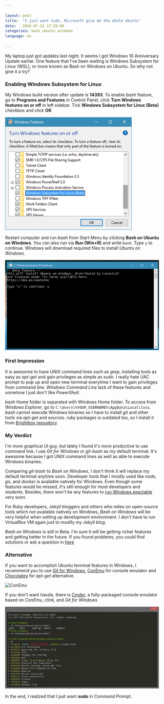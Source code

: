 ```yaml
---
  
layout: post  
title:  "I just want sudo, Microsoft give me the whole Ubuntu"  
date:   2016-07-31 17:25:00  
categories: bash ubuntu windows  
language: en

---  
```


My laptop just got updates last night. It seems I got Windows 10 Anniversary Update earlier. One feature that I've been waiting is Windows Subsystem for Linux (WSL), or more known as Bash on Windows on Ubuntu. So why not give it a try?

### Enabling Windows Subsystem for Linux
My Windows build version after update is **14393**. To enable *bash* feature, go to **Programs and Features** in Control Panel, click **Turn Windows features on or off** in left sidebar. Tick **Windows Subsystem for Linux (Beta)** checkbox and click **OK**

![Turn On WSL Feature][wsl-1]

Restart computer and run *bash* from Start Menu by clicking **Bash on Ubuntu on Windows**. You can also run via **Run (Win+R)** and write `bash`. Type `y` to continue. Windows will download required files to install *Ubuntu on Windows*.

![Start Bash][wsl-2]

### First Impression
It is awesome to have UNIX command lines such as *grep*, installing tools as easy as *apt-get* and gain privileges as simple as *sudo*. I really hate UAC prompt to pop up and open new terminal everytime I want to gain privileges from command line. *Windows Command Line* lack of these features and somehow I just don't like *PowerShell*.
 
*bash* Home folder is separated with Windows Home folder. To access from *Windows Explorer*, go to `C:\Users\%YOUR_USERNAME%\AppData\Local\lxss`.  *bash* cannot execute Windows binaries so I have to install *git* and other tools via *apt-get* and sources. *ruby* packages is outdated too, so I install it from [Brightbox repository][brightbox-repo].

### My Verdict
I'm more graphical UI guy, but lately I found it's more productive to use command line. I use *Git for Windows* or *git-bash* as my default terminal. It's awesome because I got UNIX command lines as well as able to execute Windows binaries. 

Comparing *git-bash* to *Bash on Windows*, I don't think it will replace my default terminal anytime soon. Developer tools that I mostly used like *node*, *go*, and *docker* is available natively for Windows. Even though some features would be missed, it's still enough for most developers and students. Besides, there won't be any features to [run Windows exectable][wsl-issue-1] very soon. 

For Ruby developers, Jekyll bloggers and others who relies on open-source tools which not available natively on Windows, *Bash on Windows* will be very helpful when setting up development environment. I don't have to run VirtualBox VM again just to modify my Jekyll blog.

*Bash on Windows* is still in Beta. I'm sure it will be getting richer features and getting better in the future. If you found problems, you could find solutions or ask a question in [here][bash-win-issues] 

### Alternative
If you want to accomplish Ubuntu terminal features in Windows, I recommend you to use [Git for Windows][git-win], [ConEmu][conemu] for console emulator and [Chocolatey][chocolatey] for *apt-get* alternative.

![ConEmu][conemu-image]

If you don't want hassle, there is [Cmder][cmder], a fully-packaged console emulator based on *ConEmu*, *clink*, and *Git for Windows*

![Cmder][cmder-image]

In the end, I realized that I just want **sudo** in Command Prompt.

[wsl-1]: https://raw.githubusercontent.com/saggafarsyad/saggafarsyad.github.io/master/images/wsl-1.png
[wsl-2]: https://raw.githubusercontent.com/saggafarsyad/saggafarsyad.github.io/master/images/wsl-2.png
[brightbox-repo]: https://www.brightbox.com/docs/ruby/ubuntu/
[wsl-issue-1]: https://github.com/Microsoft/BashOnWindows/issues/333
[git-win]: https://git-scm.com/download/win
[conemu]: https://conemu.github.io/
[conemu-image]: https://conemu.github.io/img/ConEmu-Maximus5.png
[chocolatey]: https://chocolatey.org/
[cmder]: http://cmder.net/
[cmder-image]: https://raw.githubusercontent.com/saggafarsyad/saggafarsyad.github.io/master/images/cmder.jpg
[bash-win-issues]: https://github.com/Microsoft/BashOnWindows